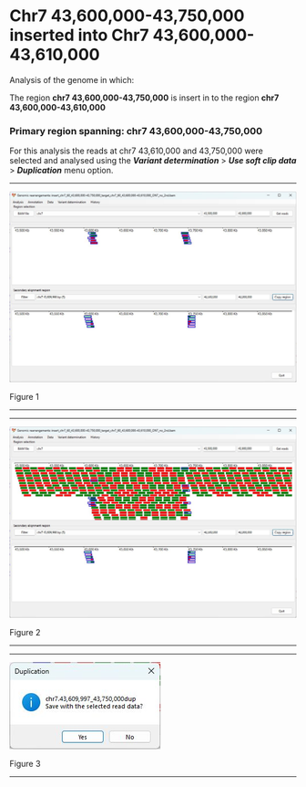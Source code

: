 # Chr7 43,600,000-43,750,000  inserted into Chr7 43,600,000-43,610,000

Analysis of the genome in which: 

The region **chr7 43,600,000-43,750,000** is insert in to the region **chr7 43,600,000-43,610,000**

### Primary region spanning: chr7 43,600,000-43,750,000 

For this analysis the reads at chr7 43,610,000 and 43,750,000 were selected and analysed using the ___Variant determination___ > ___Use soft clip data___ > ___Duplication___ menu option.<hr />

![image](images/insert_chr7_60_43,600,000-43,750,000_target_chr7_60_43,600,000-43,610,000_ONT_no_2nd_1.jpg)

Figure 1

<hr />

<hr />

![image](images/insert_chr7_60_43,600,000-43,750,000_target_chr7_60_43,600,000-43,610,000_ONT_no_2nd_1_all.jpg)

Figure 2

<hr />

<hr />

![image](images/insert_chr7_60_43,600,000-43,750,000_target_chr7_60_43,600,000-43,610,000_ONT_no_2nd_1_results.jpg)

Figure 3

<hr />

